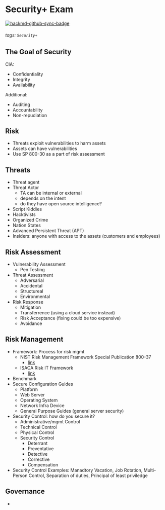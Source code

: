 # Security+ Exam

[![hackmd-github-sync-badge](https://hackmd.io/EfVD8iqVTlmv0RCmuEDHuw/badge)](https://hackmd.io/EfVD8iqVTlmv0RCmuEDHuw)


###### tags: `Security+`

## The Goal of Security
CIA:
- Confidentiality
- Integrity
- Availability

Additional:
- Auditing
- Accountability
- Non-repudiation

## Risk
- Threats exploit vulnerabilities to harm assets
- Assets can have vulnerabilities
- Use SP 800-30 as a part of risk assessment

## Threats
- Threat agent
- Threat Actor
    - TA can be internal or external
    - depends on the intent
    - do they have open source intelligence?
- Script Kiddies
- Hacktivists
- Organized Crime
- Nation States
- Advanced Persistent Threat (APT)
- Insiders: anyone with access to the assets (customers and employees)

##  Risk Assessment
- Vulnerability Assessment
    - Pen Testing
- Threat Assessment
    - Adversarial
    - Accidental
    - Structureal
    - Environmental
- Risk Response
    - Mitigation
    - Transferrence (using a cloud service instead)
    - Risk Acceptance (fixing could be too expensive)
    - Avoidance

## Risk Management
- Framework: Process for risk mgmt
    - NIST Risk Management Framework Special Publication 800-37
        - [link](https://csrc.nist.gov/publications/detail/sp/800-37/rev-2/final)
    - ISACA Risk IT Framework
        - [link](https://www.isaca.org/why-isaca/about-us/newsroom/press-releases/2020/isacas-risk-it-framework-offers-a-structured-methodology)
- Benchmark
- Secure Configuration Guides
    - Platform
    - Web Server
    - Operating System
    - Network Infra Device
    - General Purpose Guides (general server security)
- Security Control: how do you secure it?
    - Administrative/mgmt Control
    - Technical Control
    - Physical Control
    - Security Control
        - Deterrant
        - Preventative
        - Detective
        - Corrective
        - Compensation
- Security Control Examples: Manadtory Vacation, Job Rotation, Multi-Person Control, Separation of duties, Principal of least priviledge

## Governance
- 